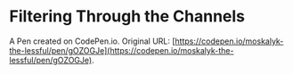 # Filtering Through the Channels

A Pen created on CodePen.io. Original URL: [https://codepen.io/moskalyk-the-lessful/pen/gOZOGJe](https://codepen.io/moskalyk-the-lessful/pen/gOZOGJe).


